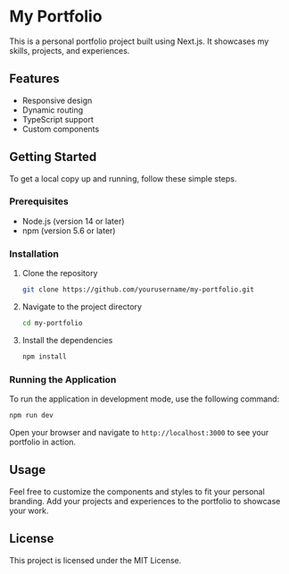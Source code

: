 # My Portfolio

This is a personal portfolio project built using Next.js. It showcases my skills, projects, and experiences.

## Features

- Responsive design
- Dynamic routing
- TypeScript support
- Custom components

## Getting Started

To get a local copy up and running, follow these simple steps.

### Prerequisites

- Node.js (version 14 or later)
- npm (version 5.6 or later)

### Installation

1. Clone the repository
   ```bash
   git clone https://github.com/yourusername/my-portfolio.git
   ```
2. Navigate to the project directory
   ```bash
   cd my-portfolio
   ```
3. Install the dependencies
   ```bash
   npm install
   ```

### Running the Application

To run the application in development mode, use the following command:

```bash
npm run dev
```

Open your browser and navigate to `http://localhost:3000` to see your portfolio in action.

## Usage

Feel free to customize the components and styles to fit your personal branding. Add your projects and experiences to the portfolio to showcase your work.

## License

This project is licensed under the MIT License.